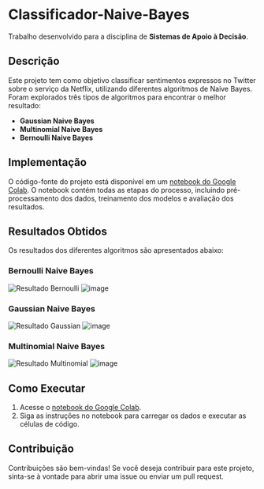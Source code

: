 # Classificador-Naive-Bayes

Trabalho desenvolvido para a disciplina de **Sistemas de Apoio à Decisão**.

## Descrição

Este projeto tem como objetivo classificar sentimentos expressos no Twitter sobre o serviço da Netflix, utilizando diferentes algoritmos de Naive Bayes. Foram explorados três tipos de algoritmos para encontrar o melhor resultado:

- **Gaussian Naive Bayes**
- **Multinomial Naive Bayes**
- **Bernoulli Naive Bayes**

## Implementação

O código-fonte do projeto está disponível em um [notebook do Google Colab](https://colab.research.google.com/drive/1dN6kzYouBeGhx8NTFglUipy8Nl-Xswl2). O notebook contém todas as etapas do processo, incluindo pré-processamento dos dados, treinamento dos modelos e avaliação dos resultados.

## Resultados Obtidos

Os resultados dos diferentes algoritmos são apresentados abaixo:

### Bernoulli Naive Bayes
![Resultado Bernoulli](image)
![image](https://user-images.githubusercontent.com/62573290/218146942-13172480-5b7d-4b85-973b-1e8674b58826.png)

### Gaussian Naive Bayes
![Resultado Gaussian](image)
![image](https://user-images.githubusercontent.com/62573290/218147052-4856b071-bddb-4bc0-910e-b5f47afe7f56.png)

### Multinomial Naive Bayes
![Resultado Multinomial](image)
![image](https://user-images.githubusercontent.com/62573290/218147262-9226a0da-f10e-4b23-bb60-0d14d2de760d.png)

## Como Executar

1. Acesse o [notebook do Google Colab](https://colab.research.google.com/drive/1dN6kzYouBeGhx8NTFglUipy8Nl-Xswl2).
2. Siga as instruções no notebook para carregar os dados e executar as células de código.

## Contribuição

Contribuições são bem-vindas! Se você deseja contribuir para este projeto, sinta-se à vontade para abrir uma issue ou enviar um pull request.
